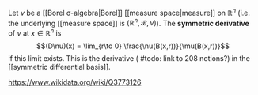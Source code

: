 Let $\nu$ be a [[Borel σ-algebra|Borel]] [[measure space|measure]] on $\mathbb R^n$ (i.e. the underlying [[measure space]] is $(\mathbb R^n, \mathcal B, \nu)$). The **symmetric derivative** of $\nu$ at $x \in \mathbb R^n$ is $$(D\nu)(x) = \lim_{r\to 0} \frac{\nu(B(x,r))}{\mu(B(x,r))}$$ if this limit exists. This is the derivative ( #todo: link to 208 notions?) in the [[symmetric differential basis]].

https://www.wikidata.org/wiki/Q3773126